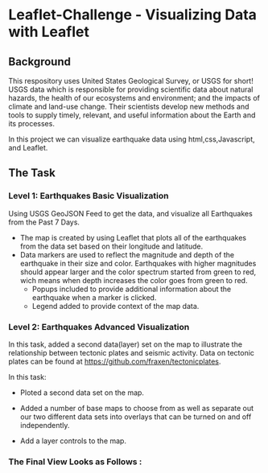 # Leaflet-Challenge - Visualizing Data with Leaflet

## Background
This respository uses United States Geological Survey, or USGS for short! USGS data which is responsible for providing scientific data about natural hazards, the health of our ecosystems and environment; and the impacts of climate and land-use change. Their scientists develop new methods and tools to supply timely, relevant, and useful information about the Earth and its processes.

In this project we can visualize earthquake data using html,css,Javascript, and Leaflet.

## The Task
### Level 1: Earthquakes Basic Visualization
Using USGS GeoJSON Feed to get the data, and visualize all Earthquakes from the Past 7 Days.

- The map is created by using Leaflet that plots all of the earthquakes from the data set based on their longitude and latitude.
- Data markers are used to reflect the magnitude and depth of the earthquake in their size and color. Earthquakes with higher magnitudes should appear larger and the color spectrum started from green to red, wich means when depth increases the color goes from green to red.
  - Popups included to provide additional information about the earthquake when a marker is clicked.</br>
  - Legend added to provide context of the map data. </br>

### Level 2: Earthquakes Advanced Visualization
In this task, added a second data(layer) set on the map to illustrate the relationship between tectonic plates and seismic activity. Data on tectonic plates can be found at https://github.com/fraxen/tectonicplates.

In this task:

- Ploted a second data set on the map.

- Added a number of base maps to choose from as well as separate out our two different data sets into overlays that can be turned on and off independently.

- Add a layer controls to the map.

### The Final View Looks as Follows :
